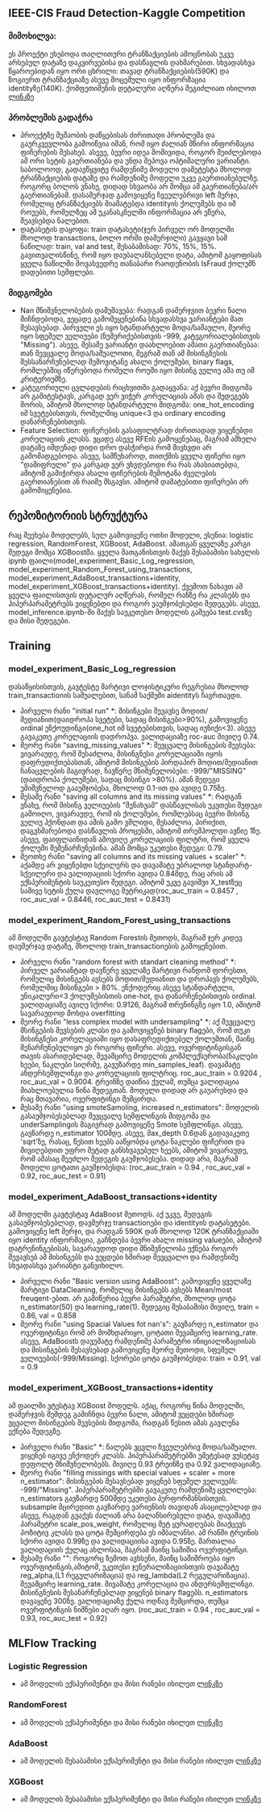 ## IEEE-CIS Fraud Detection-Kaggle Competition
### მიმოხილვა:
  ეს პროექტი ეხებოდა თაღლითური ტრანზაქციების ამოცნობას უკვე არსებულ დატაზე დაკვირვებისა და დასწავლის დახმარებით. სხვადასხვა წყაროებიდან იყო ორი ცხრილი: თავად     ტრანზაქციების(590K) და ზოგიერთ ტრანზაქციაზე ასევე მოცემული იყო ინფორმაცია identityზე(140K). ქომფეთიშენის დეტალური აღწერა შეგიძლიათ იხილოთ [ლინკზე](https://www.kaggle.com/c/ieee-fraud-detection/overview)
### პრობლემის გადაჭრა
  *  პროექტზე მუშაობის დაწყებისას ძირითადი პრობლემა და გაურკვევლობა გამოიწვია იმან, რომ იყო ძალიან მწირი ინფორმაცია ფიჩერების შესახებ. ასევე, ბევრი იდეა მომივიდა, როგორ შეიძლებოდა ამ ორი სეტის გაერთიანება და უნდა მეპოვა ოპტიმალური ვარიანტი. საბოლოოდ, გადავწყვიტე რამდენიმე მოდელი დამეტესტა მხოლოდ ტრანზაქციების დატაზე და რამდენიმე მოდელი უკვე გაერთიანებულზე. როგორც ბოლოს ვნახე, დიდად სხვაობა არ მომცა ამ გაერთიანება/არ გაერთიანებამ. დასამერჯად გამოვიყენე ჩვეულებრივი left მერჯი, რომელიც ტრანზაქციებს მიამატებდა identityის ქოლუმებს და იმ როუებს, რომელზეც ამ უკანასკნელში ინფორმაცია არ ეწერა, შეავსებდა ნალებით. 
*  დატასეტის დაყოფა: train დატასეტი(ჯერ პირველ ორ მოდელში მხოლოდ transactions, ბოლო ორში დამერჯილი) გავყავი სამ ნაწილად: train, val and test, შესაბამისად: 70%, 15%, 15%. გავითვალისწინე, რომ იყო დაუბალანსებელი დატა, ამიტომ გაყოფისას ყველა ნაწილში მოვახვედრე თანაბარი რაოდენობის IsFraud ქოლუმნ დადებითი სემფლები.
### მიდგომები
* Nan მნიშვნელობების დამუშავება: რადგან დამერჯვით ბევრი ნალი მიჩნდებოდა, ვეცადე გამომეყენებინა სხვადასხვა ვარიანტები მათ შესავსებად. პირველი ეს იყო სტანდარტული მოდა/საშაულო, მეორე იყო სფეშელ ველიუები (ნუმერიქებისთვის -999, კატეგორიალებისთვის "Missing"). ასევე, მესამე ვარიანტი დაახლოებით ამათი გაერთიანებაა: თან შევცვალე მოდა/საშუალოთი, მეგრამ თან ამ მისინგნესის შესსანარჩუნებლად შემოვიტანე ახალი ქოლუმები, binary flags, რომლებშიც იწერებოდა რომელი როუში იყო მისინგ ველიუ ამა თუ იმ კრიტერიუმზე. 
* კატეგორიული ცვლადების რიცხვითში გადაყვანა: აქ ბევრი მიდგომა არ გამიტესტავს, კარგად ვერ ვიჭერ კორელაციას ამას და შედეგებს შორის, ამიტომ მხოლოდ სტანდარტული მიდგომა: one_hot_encoding იმ სვეტებისთვის, რომელშიც unique<3 და ordinary encoding დანარჩენებისთვის.
*  Feature Selection: ფიჩერების გასაფილტრად ძირითადად ვიყენებდი კორელაციის კლასს. ვცადე ასევე RFEის გამოყენებაც, მაგრამ ამხელა დატაზე იმდენად დიდი დრო დასჭირდა რომ მივხვდი არ გამომადგებოდა. ასევე, სამწუხაროდ, თითქმის ყველა ფიჩერი იყო "დაშიფრული" და კარგად ვერ ვხვდებოდი რა რას ახასიათებდა, ამიტომ გამიჭირდა ახალი ფიჩერების შემოტანა ძველების გაერთიანებით ან რაიმე მსგავსი. ამიტომ დამატებითი ფიჩერები არ გამომიყენებია. 

## რეპოზიტორიის სტრუქტურა
რაც შეეხება მოდელებს, სულ გამოვიყენე ოთხი მოდელი, ესენია: logistic regression, RandomForest, XGBoost, AdaBoost. ამათგან ყველაზე კარგი შედეგი მომცა XGBoostმა. ყველა მათგანისთვის მაქვს შესაბამისი სახელის ipynb ფაილი(model_experiment_Basic_Log_regression, model_experiment_Random_Forest_using_transactions,  model_experiment_AdaBoost_transactions+identity, model_experiment_XGBoost_transactions+identity). ქვემოთ ნახავთ ამ ყველა ფაილისთვის დეტალურ აღწერას, რომელ რანზე რა კლასებს და ჰიპერპარამეტრებს ვიყენებდი და როგორ ვაუმჯობესებდი შედეგებს. ასევე, model_inference.ipynb-ში მაქვს საუკეთესო მოდელის გაშვება test.cvsზე და მისი შედეგები. 

## Training
### model_experiment_Basic_Log_regression
დასაწყისისთვის, გავტესტე მარტივი ლოჯისტიკური რეგრესია მხოლოდ train_transactionის საშუალებით, სანამ საქმეში aidentityს ჩავრთავდი. 
* პირველი რანი "initial run" *: მისინგები შევავსე მოდით/მედიანით(დაიდროპა სვეტები, სადაც მისინგები>90%), გამოვიყენე ordinal ენქოუდინგი(one_hot იმ სვეტებისთვის, სადაც იუნიქი<3). ასევე გავაკეთე კორელაციის დადროპვა. ვალიდაციაზე roc-auc მივიღე 0.74. 
* მეორე რანი "saving_missing_values" *: შევცვალე მისინგების შევსება: ვივარაუდე, რომ შესაძლოა, მისინგნესი კორელაციაში იყოს დაფრედიქთებასთან, ამიტომ მისინგების პირდაპირ მოდით/მედიანით ჩანაცვლების მაგივრად, ჩავწერე მნიშვნელობები: -999/"MISSING"(დაიდროპა ქოლუმები, სადაც მისინგი >80%). ამან შედეგი უმიშვნელოდ გააუმჯობესა, მხოლოდ 0.1-ით და ავიდე 0.75ზე. 
* მესამე რანი "saving all columns and its missing values" *: რადგან ვნახე, რომ მისინგ ველიუების "შენახვამ" დასწავლისას უკეთესი შედეგი გამოიღო, ვივარაუდე, რომ ის ქოლუმები, რომლებსაც ბევრი მისინგ ველიუ ჰქონდათ და ამის გამო ვშლიდი, შესაძლოა, პირიქით, დაგვხმარებოდა დასწავლის პროცესში, ამიტომ თრეშჰოლდი ავწიე 1ზე. ასევე, ფაიფლაინიდან ამოვიღე კორელაციის ფილტრი, რომ ყველა ქოლუმი შემენარჩუნებინა. ამან მომცა უკეთესი შედეგი: 0.79.
* მეოთხე რანი "saving all columns and its missing values + scaler" *: აქამდე არ ვიყენებდი სქეილერს და დავამატე უბრალოდ სტანდარტ-სქეილერი და ვალიდაციის სქორი ავიდა 0.84მდე, რაც არის ამ ექსპერიმენტის საუკეთესო შედეგი. ამიტომ უკვე გავიშვი X_testზეც სამივე სეტის ქულა დავლოგე მეტრიკად(roc_auc_train = 0.8457 , roc_auc_val = 0.8446, roc_auc_test = 0.8431)

### model_experiment_Random_Forest_using_transactions
ამ მოდელში გავტესტავ Random Forestის მეთოდს, მაგრამ ჯერ კიდევ დაუმერჯავ დატაზე, მხოლოდ train_transactionების გამოყენებით. 
* პირველი რანი "random forest with standart cleaning method" *: პირველ ვარიანტად დავწერე ყველაზე მარტივი რანდომ ფორესთი, რომელიც მისინგებს ავსებს მოდით/მედიანით და დროპავს ქოლუმებს, რომელშიც მისინგები > 80%. ენქოდერიც ასევე სტანდარტული, უნიკალური<3 ქოლუმებისთის one-hot, და დანარჩენებისთვის ordinal. ვალიდაციაზე ავიღე სქორი: 0.9126, მაგრამ თრენინგზე იყო 1.0, ამიტომ სავარაუდოდ მოხდა overfitting
* მეორე რანი "less complex model with undersampling"  *: აქ შევცვალე მსინგების შევსების კლასი და გამოვიყენებ binary flagები, რომ თუკი მისინგნესი კორელაციაში იყო დასაფრედიქთებელ ქოლუმთან, მაინც შენარჩუნებულიყო ეს როგორც ფიჩერი. ასევე, ოვერფიტინგისგან თავის ასარიდებლად, შევამცირე მოდელის კომპლექსურობა(ნაკლები ხეები, ნაკლები სიღრმე, გავუზარდე min_samples_leaf). დავამატე ანდერსემფლინგი და კორელაციის ფილტრიც. roc_auc_train = 0.9204 , roc_auc_val = 0.9004. ტრეინზე დაიწია ქულამ, თუმცა ვალიდაცია მიახლოებულია წინა შედეგთან. მოდელი დიდად არ გაუარესდა და რაც მთავარია, ოვერფიტინგი შემცირდა.
* მესამე რანი "using smoteSamoling, increased n_estimators": მოდელის გასაუმჯობესებლად შევცვალე სემფლინგის მიდგომა და underSamplingის მაგივრად გამოვიყენე Smote სემფლინგი. ასევე, გავზარდე n_estimator 100მდე. ასევე, მax_depth 0.6დან გადავაკეთე 'sqrt'ზე, რასაც, წესით ხეებს ააწყობდა ცოტა ნაკლები ფიჩერით და მივიღებდით უფრო მეტად განსხვავებულ ხეებს, ამიტომ ვივარაუდე, რომ ამასაც შეეძლო შედეგის გაუმჯობესება. დიდად არა, მაგრამ მოდელი ცოტათი გაუმჯობესდა: (roc_auc_train = 0.94 , roc_auc_val = 0.92, roc_auc_test = 0.91)

### model_experiment_AdaBoost_transactions+identity
ამ მოდელში გავტესტავ AdaBoost მეთოდს. აქ უკვე, შედეგის გასაუმჯობესებლად, დავმერჯე transactionები და identityის დატასეტები. გამოვიყენე left მერჯი, და რადგან 590K დან მხოლოდ 120K ტრანზაქციაში იყო identity ინფორმაცია, გაჩნდება ბევრი ახალი missing valueები, ამიტომ დატრენინგებისას, სავარაუდოდ დიდი მნიშვნელობა ექნება როგორ შევავსებ ამ მისინგებს და ვეცდები ხშირად შევცვალო და რამდენიმე სხვადასხვა ვარიანტი განვიხილო.
* პირველი რანი "Basic version using AdaBoost": გამოვიყენე ყველაზე მარტივი DataCleaning, რომელიც მისინგებს ავსებს Mean/most freuqent-ებით. არ გამიწერია ბევრი პარამეტრი, მხოლოდ ცოტა n_estimator(50) და learning_rate(1). შედეგიც შესაბამისი მივიღე, train = 0.86, val = 0.858
* მეორე რანი "using Spacial Values fot nan's": გავზარდე n_estimator და ოვერფიტინგი რომ არ მომხდარიყო, ცოტათი შევამცირე learning_rate. ასევე, AdaBoostს დავუმატე რამდენიმე პარამეტრი ინიციალიზაციისას და მისინგების შესავსებად გამოვიყენე მეორე მეთოდი, სფეშელ ველიუების(-999/Missing). სქორები ცოტა გაუმჯობესდა: train = 0.91, val = 0.9

### model_experiment_XGBoost_transactions+identity
ამ ფაილში ვტესტავ XGBoost მოდელს. აქაც, როგორც წინა მოდელში, დამერჯვის შემდეგ გამიჩნდა ბევრი ნალი, ამიტომ ვეცდები ხშირად ვცვალო მისინგების შევსების მიდგომა, რადგან წესით ამას გავლენა ექნება შედეგზე. 
* პირველი რანი "Basic" *: ნალებს ვცვლი ჩვეულებრივ მოდა/საშუალო. ვიყენებ იგივე ენქოდერ კლასს. ჰიპერპარამეტრებში უმეტესად ვუსეტავ დეფოლტ მნიშვნელობებს. მივიღე 0.93 ტრეინზე და 0.92 ვალიდაციაზე. 
* მეორე რანი "filling missings with special values + scaler + more n_estimator": მისინგების შესავსებად ვიყენებ სფეშელ ველიუებს: -999/"Missing". ჰიპერპარამეტრებში გავაკეთე რამდენიმე ცვლილება: n_estimators გავზარდე 500მდე უკეთესი პერფორმანსისთვის. subsample მცირედით გავზარდე ვარიენსის თავიდან ასაცილებლად და ასევე, რაგდან გვაქვს ძალიან არა ბალანსირებული დატა, დავამატე პარამეტრი scale_pos_weight, რომელიც მეტ ყურადღებას მიაქცევს პოზიტივ კლასს და ცოტა შემცირდება ეს იმბალანსი. ამ რანში ტრეინის სქორი ავიდა 0.99ზე და ვალიდაციისა ავიდა 0.95ზე. მართალია ვალიდაციის ქულაც ახლოსაა, მაგრამ მაინც საშიშია ოვერფიტინგი.
* მესამე რანი "": როგორც ზემოთ ავხსენი, მაინც საშიშროება იყო ოვერფიტინგის,ამიტომ, უკეთესი ჯენერალიზაციისთვის დავამატე reg_alpha,(L1 რეგულარიზაცია) და reg_lambda(L2 რეგულარიზაცია). შევამცირე learning_rate. მივამატე კორელაცია და ანდერსემფლინგი. მისინგნესის შესანარჩუნებლად ვიყენებ binary flagებს. n_estimators დავაყენე 300ზე. ვალიდაციაზე ქულა ოდნავ შემცირდა, თუმცა ოვერფიტინგის ნიშნები აღარ იყო. (roc_auc_train = 0.94 , roc_auc_val = 0.93, roc_auc_test = 0.92)

## MLFlow Tracking
### Logistic Regression
* ამ მოდელის ექსპერიმენტი და მისი რანები იხილეთ [ლინკზე](https://dagshub.com/zeliz22/ML_Fraud-Detection.mlflow/#/experiments/0?searchFilter=&orderByKey=attributes.start_time&orderByAsc=false&startTime=ALL&lifecycleFilter=Active&modelVersionFilter=All+Runs&datasetsFilter=W10%3D)
### RandomForest
* ამ მოდელის ექსპერიმენტი და მისი რანები იხილეთ [ლინკზე](https://dagshub.com/zeliz22/ML_Fraud-Detection.mlflow/#/experiments/1?searchFilter=&orderByKey=attributes.start_time&orderByAsc=false&startTime=ALL&lifecycleFilter=Active&modelVersionFilter=All+Runs&datasetsFilter=W10%3D)
### AdaBoost
* ამ მოდელის შესაბამისი ექსპერიმენტი და მისი რანები იხილეთ [ლინკზე](https://dagshub.com/zeliz22/ML_Fraud-Detection.mlflow/#/experiments/3?searchFilter=&orderByKey=attributes.start_time&orderByAsc=false&startTime=ALL&lifecycleFilter=Active&modelVersionFilter=All+Runs&datasetsFilter=W10%3D)
### XGBoost
* ამ მოდელის შესაბამისი ექსპერიმენტი და მისი რანები იხილეთ [ლინკზე](https://dagshub.com/zeliz22/ML_Fraud-Detection.mlflow/#/experiments/2?searchFilter=&orderByKey=tags.%60mlflow.runName%60&orderByAsc=false&startTime=ALL&lifecycleFilter=Active&modelVersionFilter=All+Runs&datasetsFilter=W10%3D)





